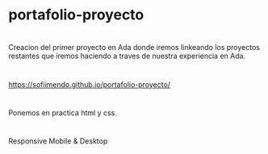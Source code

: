 # portafolio-proyecto
#
Creacion del primer proyecto en Ada donde iremos linkeando los proyectos restantes que iremos haciendo a traves de nuestra experiencia en Ada.
#
https://sofiimendo.github.io/portafolio-proyecto/
#
Ponemos en practica html y css.
#
Responsive Mobile & Desktop

